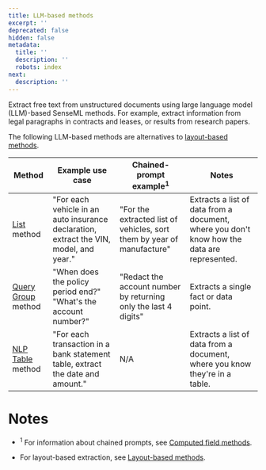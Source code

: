 ```yaml
---
title: LLM-based methods
excerpt: ''
deprecated: false
hidden: false
metadata:
  title: ''
  description: ''
  robots: index
next:
  description: ''
---
```

Extract free text from unstructured documents using large language model (LLM)-based SenseML methods. For example, extract information from legal paragraphs in contracts and leases, or results from research papers.

The following LLM-based methods are alternatives to [layout-based methods](doc:layout-based-methods). 

| Method                                | Example use case                                                                       | Chained-prompt example<sup>1</sup>                                     | Notes                                                                                       |
| ------------------------------------- | -------------------------------------------------------------------------------------- | ---------------------------------------------------------------------- | ------------------------------------------------------------------------------------------- |
| [List](doc:list) method               | "For each vehicle in an auto insurance declaration, extract the VIN, model, and year." | "For the extracted list of vehicles, sort them by year of manufacture" | Extracts a list of data from a document, where you don't know how the data are represented. |
| [Query Group](doc:query-group) method | "When does the policy period end?"<br/>"What's the account number?"                    | "Redact the account number by returning only the last 4 digits"        | Extracts a single fact or data point.                                                       |
| [NLP Table](doc:nlp-table) method     | "For each transaction in a bank statement table, extract the date and amount."         | N/A                                                                    | Extracts a list of data from a document, where you know they're in a table.                 |

# Notes

* <sup>1</sup> For information about chained prompts, see [Computed field methods](doc:computed-field-methods).

* For layout-based extraction, see [Layout-based methods](doc:layout-based-methods).
